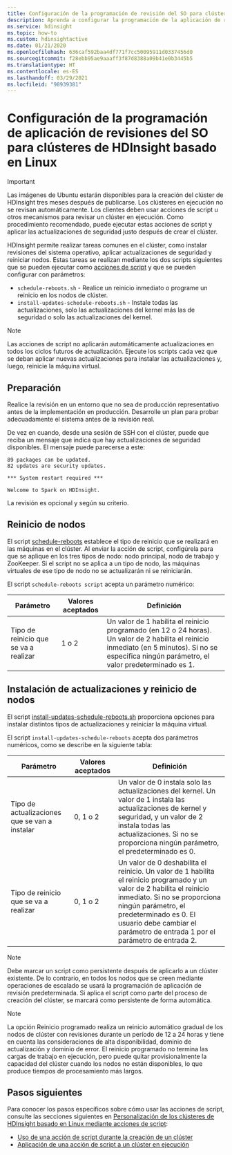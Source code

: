```yaml
---
title: Configuración de la programación de revisión del SO para clústeres de Azure HDInsight
description: Aprenda a configurar la programación de la aplicación de revisión del SO para clústeres de HDInsight basado en Linux.
ms.service: hdinsight
ms.topic: how-to
ms.custom: hdinsightactive
ms.date: 01/21/2020
ms.openlocfilehash: 636caf592baa4df771f7cc50095911d0337456d0
ms.sourcegitcommit: f28ebb95ae9aaaff3f87d8388a09b41e0b3445b5
ms.translationtype: HT
ms.contentlocale: es-ES
ms.lasthandoff: 03/29/2021
ms.locfileid: "98939381"
---
```

# <a name="configure-the-os-patching-schedule-for-linux-based-hdinsight-clusters"></a>Configuración de la programación de aplicación de revisiones del SO para clústeres de HDInsight basado en Linux

> [!IMPORTANT]
> Las imágenes de Ubuntu estarán disponibles para la creación del clúster de HDInsight tres meses después de publicarse. Los clústeres en ejecución no se revisan automáticamente. Los clientes deben usar acciones de script u otros mecanismos para revisar un clúster en ejecución. Como procedimiento recomendado, puede ejecutar estas acciones de script y aplicar las actualizaciones de seguridad justo después de crear el clúster.

HDInsight permite realizar tareas comunes en el clúster, como instalar revisiones del sistema operativo, aplicar actualizaciones de seguridad y reiniciar nodos. Estas tareas se realizan mediante los dos scripts siguientes que se pueden ejecutar como [acciones de script](hdinsight-hadoop-customize-cluster-linux.md) y que se pueden configurar con parámetros:

- `schedule-reboots.sh` - Realice un reinicio inmediato o programe un reinicio en los nodos de clúster.
- `install-updates-schedule-reboots.sh` - Instale todas las actualizaciones, solo las actualizaciones del kernel más las de seguridad o solo las actualizaciones del kernel.

> [!NOTE]  
> Las acciones de script no aplicarán automáticamente actualizaciones en todos los ciclos futuros de actualización. Ejecute los scripts cada vez que se deban aplicar nuevas actualizaciones para instalar las actualizaciones y, luego, reinicie la máquina virtual.

## <a name="preparation"></a>Preparación

Realice la revisión en un entorno que no sea de producción representativo antes de la implementación en producción. Desarrolle un plan para probar adecuadamente el sistema antes de la revisión real.

De vez en cuando, desde una sesión de SSH con el clúster, puede que reciba un mensaje que indica que hay actualizaciones de seguridad disponibles. El mensaje puede parecerse a este:

```
89 packages can be updated.
82 updates are security updates.

*** System restart required ***

Welcome to Spark on HDInsight.

```

La revisión es opcional y según su criterio.

## <a name="restart-nodes"></a>Reinicio de nodos
  
El script [schedule-reboots](https://hdiconfigactions.blob.core.windows.net/linuxospatchingrebootconfigv02/schedule-reboots.sh) establece el tipo de reinicio que se realizará en las máquinas en el clúster. Al enviar la acción de script, configúrela para que se aplique en los tres tipos de nodo: nodo principal, nodo de trabajo y ZooKeeper. Si el script no se aplica a un tipo de nodo, las máquinas virtuales de ese tipo de nodo no se actualizarán ni se reiniciarán.

El script `schedule-reboots script` acepta un parámetro numérico:

| Parámetro | Valores aceptados | Definición |
| --- | --- | --- |
| Tipo de reinicio que se va a realizar | 1 o 2 | Un valor de 1 habilita el reinicio programado (en 12 o 24 horas). Un valor de 2 habilita el reinicio inmediato (en 5 minutos). Si no se especifica ningún parámetro, el valor predeterminado es 1. |  

## <a name="install-updates-and-restart-nodes"></a>Instalación de actualizaciones y reinicio de nodos

El script [install-updates-schedule-reboots.sh](https://hdiconfigactions.blob.core.windows.net/linuxospatchingrebootconfigv02/install-updates-schedule-reboots.sh) proporciona opciones para instalar distintos tipos de actualizaciones y reiniciar la máquina virtual.

El script `install-updates-schedule-reboots` acepta dos parámetros numéricos, como se describe en la siguiente tabla:

| Parámetro | Valores aceptados | Definición |
| --- | --- | --- |
| Tipo de actualizaciones que se van a instalar | 0, 1 o 2 | Un valor de 0 instala solo las actualizaciones del kernel. Un valor de 1 instala las actualizaciones de kernel y seguridad, y un valor de 2 instala todas las actualizaciones. Si no se proporciona ningún parámetro, el predeterminado es 0. |
| Tipo de reinicio que se va a realizar | 0, 1 o 2 | Un valor de 0 deshabilita el reinicio. Un valor de 1 habilita el reinicio programado y un valor de 2 habilita el reinicio inmediato. Si no se proporciona ningún parámetro, el predeterminado es 0. El usuario debe cambiar el parámetro de entrada 1 por el parámetro de entrada 2. |

> [!NOTE]
> Debe marcar un script como persistente después de aplicarlo a un clúster existente. De lo contrario, en todos los nodos que se creen mediante operaciones de escalado se usará la programación de aplicación de revisión predeterminada. Si aplica el script como parte del proceso de creación del clúster, se marcará como persistente de forma automática.

> [!NOTE]
> La opción Reinicio programado realiza un reinicio automático gradual de los nodos de clúster con revisiones durante un período de 12 a 24 horas y tiene en cuenta las consideraciones de alta disponibilidad, dominio de actualización y dominio de error. El reinicio programado no termina las cargas de trabajo en ejecución, pero puede quitar provisionalmente la capacidad del clúster cuando los nodos no están disponibles, lo que produce tiempos de procesamiento más largos. 

## <a name="next-steps"></a>Pasos siguientes

Para conocer los pasos específicos sobre cómo usar las acciones de script, consulte las secciones siguientes en [Personalización de los clústeres de HDInsight basado en Linux mediante acciones de script](hdinsight-hadoop-customize-cluster-linux.md):

- [Uso de una acción de script durante la creación de un clúster](hdinsight-hadoop-customize-cluster-linux.md#script-action-during-cluster-creation)
- [Aplicación de una acción de script a un clúster en ejecución](hdinsight-hadoop-customize-cluster-linux.md#script-action-to-a-running-cluster)
